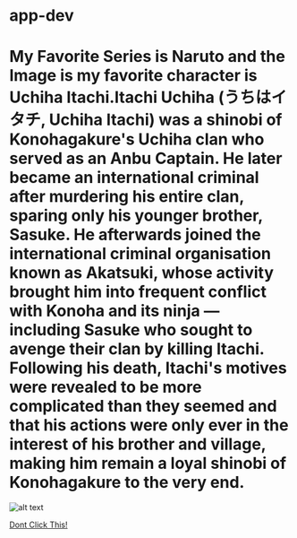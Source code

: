 # app-dev
# My Favorite Series is Naruto and the Image is my favorite character is Uchiha Itachi.Itachi Uchiha (うちはイタチ, Uchiha Itachi) was a shinobi of Konohagakure's Uchiha clan who served as an Anbu Captain. He later became an international criminal after murdering his entire clan, sparing only his younger brother, Sasuke. He afterwards joined the international criminal organisation known as Akatsuki, whose activity brought him into frequent conflict with Konoha and its ninja — including Sasuke who sought to avenge their clan by killing Itachi. Following his death, Itachi's motives were revealed to be more complicated than they seemed and that his actions were only ever in the interest of his brother and village, making him remain a loyal shinobi of Konohagakure to the very end.
![alt text](https://i.pinimg.com/736x/dd/2c/8e/dd2c8e3b40899eeba8e5a711bd27b850.jpg)

[Dont Click This!](https:https://youtu.be/BBJa32lCaaY)
